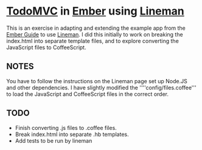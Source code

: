 [TodoMVC](http://todomvc.com/) in [Ember](http://emberjs.com/guides/getting-started/) using [Lineman](https://github.com/testdouble/lineman)
======

This is an exercise in adapting and extending the example app from the [Ember Guide](http://emberjs.com/guides/getting-started/) to use [Lineman](https://github.com/testdouble/lineman). I did this initially to work on breaking the index.html into separate template files, and to explore converting the JavaScript files to CoffeeScript.

NOTES
-----
You have to follow the instructions on the Lineman page set up Node.JS and other dependencies.  I have slightly modified the ''''config/files.coffee''' to load the JavaScript and CoffeeScript files in the correct order.

TODO
-----
 * Finish converting .js files to .coffee files.
 * Break index.html into separate .hb templates.
 * Add tests to be run by lineman
